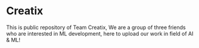 # Creatix
This is public repository of Team Creatix, We are a group of three friends who are interested in ML development, here to upload our work in field of AI &amp; ML!
